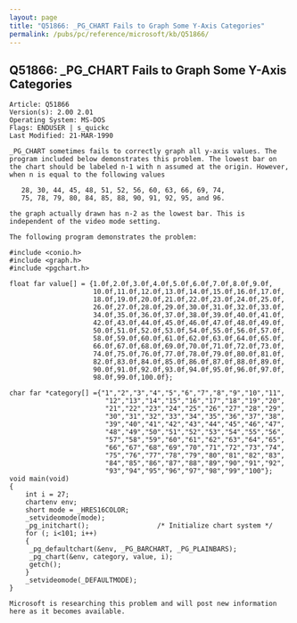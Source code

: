 ```yaml
---
layout: page
title: "Q51866: _PG_CHART Fails to Graph Some Y-Axis Categories"
permalink: /pubs/pc/reference/microsoft/kb/Q51866/
---
```


## Q51866: _PG_CHART Fails to Graph Some Y-Axis Categories

	Article: Q51866
	Version(s): 2.00 2.01
	Operating System: MS-DOS
	Flags: ENDUSER | s_quickc
	Last Modified: 21-MAR-1990
	
	_PG_CHART sometimes fails to correctly graph all y-axis values. The
	program included below demonstrates this problem. The lowest bar on
	the chart should be labeled n-1 with n assumed at the origin. However,
	when n is equal to the following values
	
	   28, 30, 44, 45, 48, 51, 52, 56, 60, 63, 66, 69, 74,
	   75, 78, 79, 80, 84, 85, 88, 90, 91, 92, 95, and 96.
	
	the graph actually drawn has n-2 as the lowest bar. This is
	independent of the video mode setting.
	
	The following program demonstrates the problem:
	
	#include <conio.h>
	#include <graph.h>
	#include <pgchart.h>
	
	float far value[] = {1.0f,2.0f,3.0f,4.0f,5.0f,6.0f,7.0f,8.0f,9.0f,
	                     10.0f,11.0f,12.0f,13.0f,14.0f,15.0f,16.0f,17.0f,
	                     18.0f,19.0f,20.0f,21.0f,22.0f,23.0f,24.0f,25.0f,
	                     26.0f,27.0f,28.0f,29.0f,30.0f,31.0f,32.0f,33.0f,
	                     34.0f,35.0f,36.0f,37.0f,38.0f,39.0f,40.0f,41.0f,
	                     42.0f,43.0f,44.0f,45.0f,46.0f,47.0f,48.0f,49.0f,
	                     50.0f,51.0f,52.0f,53.0f,54.0f,55.0f,56.0f,57.0f,
	                     58.0f,59.0f,60.0f,61.0f,62.0f,63.0f,64.0f,65.0f,
	                     66.0f,67.0f,68.0f,69.0f,70.0f,71.0f,72.0f,73.0f,
	                     74.0f,75.0f,76.0f,77.0f,78.0f,79.0f,80.0f,81.0f,
	                     82.0f,83.0f,84.0f,85.0f,86.0f,87.0f,88.0f,89.0f,
	                     90.0f,91.0f,92.0f,93.0f,94.0f,95.0f,96.0f,97.0f,
	                     98.0f,99.0f,100.0f};
	
	char far *category[] ={"1","2","3","4","5","6","7","8","9","10","11",
	                        "12","13","14","15","16","17","18","19","20",
	                        "21","22","23","24","25","26","27","28","29",
	                        "30","31","32","33","34","35","36","37","38",
	                        "39","40","41","42","43","44","45","46","47",
	                        "48","49","50","51","52","53","54","55","56",
	                        "57","58","59","60","61","62","63","64","65",
	                        "66","67","68","69","70","71","72","73","74",
	                        "75","76","77","78","79","80","81","82","83",
	                        "84","85","86","87","88","89","90","91","92",
	                        "93","94","95","96","97","98","99","100"};
	void main(void)
	{
	    int i = 27;
	    chartenv env;
	    short mode = _HRES16COLOR;
	    _setvideomode(mode);
	    _pg_initchart();                 /* Initialize chart system */
	    for (; i<101; i++)
	    {
	     _pg_defaultchart(&env, _PG_BARCHART, _PG_PLAINBARS);
	     _pg_chart(&env, category, value, i);
	     getch();
	    }
	    _setvideomode(_DEFAULTMODE);
	}
	
	Microsoft is researching this problem and will post new information
	here as it becomes available.
